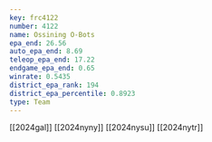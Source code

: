 ```yaml
---
key: frc4122
number: 4122
name: Ossining O-Bots
epa_end: 26.56
auto_epa_end: 8.69
teleop_epa_end: 17.22
endgame_epa_end: 0.65
winrate: 0.5435
district_epa_rank: 194
district_epa_percentile: 0.8923
type: Team
---
```

[[2024gal]]
[[2024nyny]]
[[2024nysu]]
[[2024nytr]]
